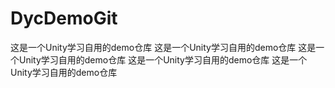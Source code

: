 # DycDemoGit
  这是一个Unity学习自用的demo仓库 
  这是一个Unity学习自用的demo仓库 
  这是一个Unity学习自用的demo仓库 
  这是一个Unity学习自用的demo仓库 
  这是一个Unity学习自用的demo仓库 
